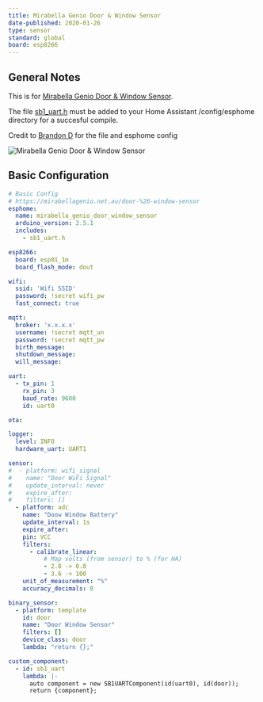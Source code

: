 ```yaml
---
title: Mirabella Genio Door & Window Sensor 
date-published: 2020-01-26
type: sensor
standard: global
board: esp8266
---
```



## General Notes

This is for
[Mirabella Genio Door & Window Sensor](https://www.mirabellagenio.com.au/product-range/mirabella-genio-wi-fi-door-and-window-sensor/).

The file [sb1_uart.h](https://github.com/brandond/esphome-tuya_pir/blob/master/sb1_uart.h) must be added to your Home
Assistant /config/esphome directory for a succesful compile.

Credit to [Brandon D](https://github.com/brandond) for the file and esphome config

![Mirabella Genio Door & Window Sensor](/Mirabella-Door-Window-Sensor.jpg "Mirabella Genio Door & Window Sensor")

## Basic Configuration

```yaml
# Basic Config
# https://mirabellagenio.net.au/door-%26-window-sensor
esphome:
  name: mirabella_genio_door_window_sensor
  arduino_version: 2.5.1
  includes:
    - sb1_uart.h

esp8266:
  board: esp01_1m
  board_flash_mode: dout

wifi:
  ssid: 'Wifi SSID'
  password: !secret wifi_pw
  fast_connect: true

mqtt:
  broker: 'x.x.x.x'
  username: !secret mqtt_un
  password: !secret mqtt_pw
  birth_message:
  shutdown_message:
  will_message:

uart:
  - tx_pin: 1
    rx_pin: 3
    baud_rate: 9600
    id: uart0

ota:

logger:
  level: INFO
  hardware_uart: UART1

sensor:
#  - platform: wifi_signal
#    name: "Door WiFi Signal"
#    update_interval: never
#    expire_after:
#    filters: []
  - platform: adc
    name: "Doow Window Battery"
    update_interval: 1s
    expire_after:
    pin: VCC
    filters:
      - calibrate_linear:
          # Map volts (from sensor) to % (for HA)
          - 2.8 -> 0.0
          - 3.6 -> 100
    unit_of_measurement: "%"
    accuracy_decimals: 0

binary_sensor:
  - platform: template
    id: door
    name: "Door Window Sensor"
    filters: []
    device_class: door
    lambda: "return {};"

custom_component:
  - id: sb1_uart
    lambda: |-
      auto component = new SB1UARTComponent(id(uart0), id(door));
      return {component};
```
